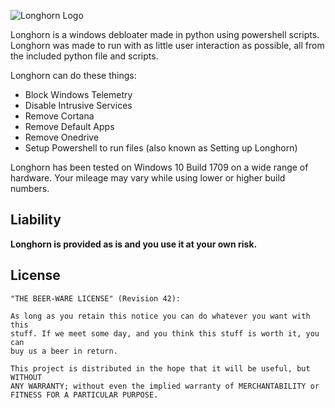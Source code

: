 ![Longhorn Logo](http://repo.vincentxii.us/longhorn/longhorn-logo.png)

Longhorn is a windows debloater made in python using powershell scripts. Longhorn was made to run with as little user interaction as possible, all from the included python file and scripts.

Longhorn can do these things:

* Block Windows Telemetry
* Disable Intrusive Services
* Remove Cortana
* Remove Default Apps
* Remove Onedrive
* Setup Powershell to run files (also known as Setting up Longhorn)

Longhorn has been tested on Windows 10 Build 1709 on a wide range of hardware. Your mileage may vary while using lower or higher build numbers.

## Liability

**Longhorn is provided as is and you use it at your own risk.**

## License

    "THE BEER-WARE LICENSE" (Revision 42):

    As long as you retain this notice you can do whatever you want with this
    stuff. If we meet some day, and you think this stuff is worth it, you can
    buy us a beer in return.

    This project is distributed in the hope that it will be useful, but WITHOUT
    ANY WARRANTY; without even the implied warranty of MERCHANTABILITY or
    FITNESS FOR A PARTICULAR PURPOSE.

